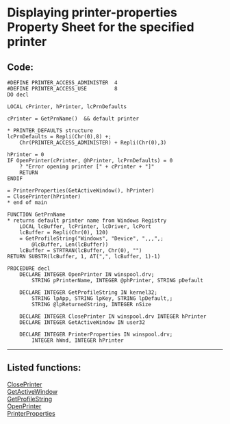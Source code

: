 <link rel="stylesheet" type="text/css" href="../css/win32api.css">  
<link rel="stylesheet" href="https://cdnjs.cloudflare.com/ajax/libs/font-awesome/4.7.0/css/font-awesome.min.css">

# Displaying printer-properties Property Sheet for the specified printer

## Code:
```foxpro  
#DEFINE PRINTER_ACCESS_ADMINISTER  4
#DEFINE PRINTER_ACCESS_USE         8
DO decl

LOCAL cPrinter, hPrinter, lcPrnDefaults

cPrinter = GetPrnName()  && default printer

* PRINTER_DEFAULTS structure
lcPrnDefaults = Repli(Chr(0),8) +;
	Chr(PRINTER_ACCESS_ADMINISTER) + Repli(Chr(0),3)

hPrinter = 0
IF OpenPrinter(cPrinter, @hPrinter, lcPrnDefaults) = 0
	? "Error opening printer [" + cPrinter + "]"
	RETURN
ENDIF

= PrinterProperties(GetActiveWindow(), hPrinter)
= ClosePrinter(hPrinter)
* end of main

FUNCTION GetPrnName
* returns default printer name from Windows Registry
	LOCAL lcBuffer, lcPrinter, lcDriver, lcPort
	lcBuffer = Repli(Chr(0), 120)
	= GetProfileString("Windows", "Device", ",,,",;
		@lcBuffer, Len(lcBuffer))
	lcBuffer = STRTRAN(lcBuffer, Chr(0), "")
RETURN SUBSTR(lcBuffer, 1, AT(",", lcBuffer, 1)-1)

PROCEDURE decl
	DECLARE INTEGER OpenPrinter IN winspool.drv;
		STRING pPrinterName, INTEGER @phPrinter, STRING pDefault

	DECLARE INTEGER GetProfileString IN kernel32;
		STRING lpApp, STRING lpKey, STRING lpDefault,;
		STRING @lpReturnedString, INTEGER nSize

	DECLARE INTEGER ClosePrinter IN winspool.drv INTEGER hPrinter
	DECLARE INTEGER GetActiveWindow IN user32

	DECLARE INTEGER PrinterProperties IN winspool.drv;
		INTEGER hWnd, INTEGER hPrinter  
```  
***  


## Listed functions:
[ClosePrinter](../libraries/winspool.drv/ClosePrinter.md)  
[GetActiveWindow](../libraries/user32/GetActiveWindow.md)  
[GetProfileString](../libraries/kernel32/GetProfileString.md)  
[OpenPrinter](../libraries/winspool.drv/OpenPrinter.md)  
[PrinterProperties](../libraries/winspool.drv/PrinterProperties.md)  
